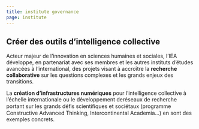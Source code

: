 ```yaml
---
title: institute governance
page: institute
---
```

## Créer des outils d’intelligence collective[](/people/sab)

Acteur majeur de l’innovation en sciences humaines et sociales, l’IEA développe, en partenariat avec ses membres et les autres instituts d’études avancées à l’international, des projets visant à accroître la **recherche collaborative** sur les questions complexes et les grands enjeux des transitions. 

La **création d’infrastructures numériques** pour l’intelligence collective à l’échelle internationale ou le développement deréseaux de recherche portant sur les grands déﬁs scientiﬁques et sociétaux (programme Constructive Advanced Thinking, Intercontinental Academia…) en sont des exemples concrets.